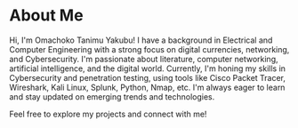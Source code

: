 # About Me
Hi, I'm Omachoko Tanimu Yakubu! I have a background in Electrical and Computer Engineering with a strong focus on digital currencies, networking, and Cybersecurity. 
I'm passionate about literature, computer networking, artificial intelligence, and the digital world. 
Currently, I'm honing my skills in Cybersecurity and penetration testing, using tools like Cisco Packet Tracer, Wireshark, Kali Linux, Splunk, Python, Nmap, etc. 
I'm always eager to learn and stay updated on emerging trends and technologies.

Feel free to explore my projects and connect with me!
